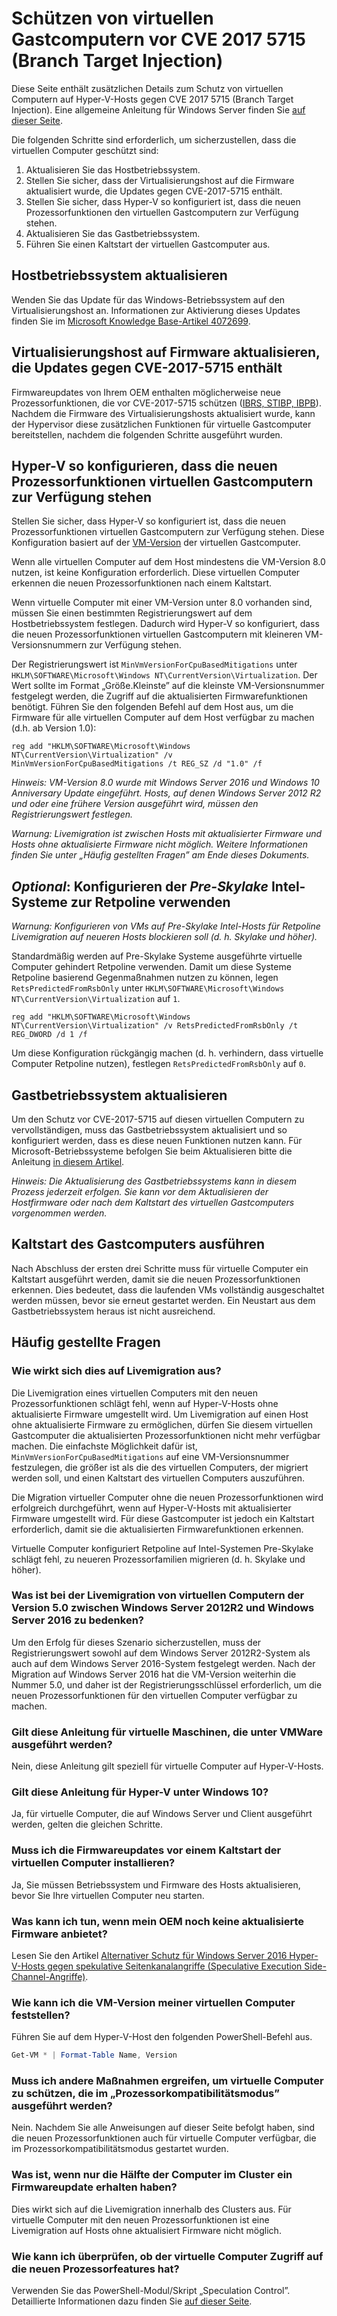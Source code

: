 # <a name="protecting-guest-virtual-machines-from-cve-2017-5715-branch-target-injection"></a>Schützen von virtuellen Gastcomputern vor CVE 2017 5715 (Branch Target Injection)

Diese Seite enthält zusätzlichen Details zum Schutz von virtuellen Computern auf Hyper-V-Hosts gegen CVE 2017 5715 (Branch Target Injection).  Eine allgemeine Anleitung für Windows Server finden Sie [auf dieser Seite](https://support.microsoft.com/en-us/help/4072698/windows-server-guidance-to-protect-against-the-speculative-execution).

Die folgenden Schritte sind erforderlich, um sicherzustellen, dass die virtuellen Computer geschützt sind:

1. Aktualisieren Sie das Hostbetriebssystem.
2. Stellen Sie sicher, dass der Virtualisierungshost auf die Firmware aktualisiert wurde, die Updates gegen CVE-2017-5715 enthält.
3. Stellen Sie sicher, dass Hyper-V so konfiguriert ist, dass die neuen Prozessorfunktionen den virtuellen Gastcomputern zur Verfügung stehen.
4. Aktualisieren Sie das Gastbetriebssystem. 
5. Führen Sie einen Kaltstart der virtuellen Gastcomputer aus.

## <a name="update-the-host-operating-system"></a>Hostbetriebssystem aktualisieren

Wenden Sie das Update für das Windows-Betriebssystem auf den Virtualisierungshost an. Informationen zur Aktivierung dieses Updates finden Sie im [Microsoft Knowledge Base-Artikel 4072699](https://support.microsoft.com/help/4072699).

## <a name="ensure-the-virtualization-host-has-been-updated-to-firmware-which-contains-updates-for-cve-2017-5715"></a>Virtualisierungshost auf Firmware aktualisieren, die Updates gegen CVE-2017-5715 enthält

Firmwareupdates von Ihrem OEM enthalten möglicherweise neue Prozessorfunktionen, die vor CVE-2017-5715 schützen ([IBRS, STIBP, IBPB](https://newsroom.intel.com/wp-content/uploads/sites/11/2018/01/Intel-Analysis-of-Speculative-Execution-Side-Channels.pdf)).  Nachdem die Firmware des Virtualisierungshosts aktualisiert wurde, kann der Hypervisor diese zusätzlichen Funktionen für virtuelle Gastcomputer bereitstellen, nachdem die folgenden Schritte ausgeführt wurden.

## <a name="ensure-hyper-v-is-configured-to-expose-new-processor-capabilities-to-guest-virtual-machines"></a>Hyper-V so konfigurieren, dass die neuen Prozessorfunktionen virtuellen Gastcomputern zur Verfügung stehen

Stellen Sie sicher, dass Hyper-V so konfiguriert ist, dass die neuen Prozessorfunktionen virtuellen Gastcomputern zur Verfügung stehen.  Diese Konfiguration basiert auf der [VM-Version](https://docs.microsoft.com/en-us/windows-server/virtualization/hyper-v/deploy/upgrade-virtual-machine-version-in-hyper-v-on-windows-or-windows-server) der virtuellen Gastcomputer. 

Wenn alle virtuellen Computer auf dem Host mindestens die VM-Version 8.0 nutzen, ist keine Konfiguration erforderlich.  Diese virtuellen Computer erkennen die neuen Prozessorfunktionen nach einem Kaltstart.

Wenn virtuelle Computer mit einer VM-Version unter 8.0 vorhanden sind, müssen Sie einen bestimmten Registrierungswert auf dem Hostbetriebssystem festlegen.  Dadurch wird Hyper-V so konfiguriert, dass die neuen Prozessorfunktionen virtuellen Gastcomputern mit kleineren VM-Versionsnummern zur Verfügung stehen.

Der Registrierungswert ist `MinVmVersionForCpuBasedMitigations` unter `HKLM\SOFTWARE\Microsoft\Windows NT\CurrentVersion\Virtualization`.  Der Wert sollte im Format „Größe.Kleinste” auf die kleinste VM-Versionsnummer festgelegt werden, die Zugriff auf die aktualisierten Firmwarefunktionen benötigt.  Führen Sie den folgenden Befehl auf dem Host aus, um die Firmware für alle virtuellen Computer auf dem Host verfügbar zu machen (d.h. ab Version 1.0): 

```
reg add "HKLM\SOFTWARE\Microsoft\Windows NT\CurrentVersion\Virtualization" /v MinVmVersionForCpuBasedMitigations /t REG_SZ /d "1.0" /f
```
*Hinweis: VM-Version 8.0 wurde mit Windows Server 2016 und Windows 10 Anniversary Update eingeführt.  Hosts, auf denen Windows Server 2012 R2 und oder eine frühere Version ausgeführt wird, müssen den Registrierungswert festlegen.*

*Warnung: Livemigration ist zwischen Hosts mit aktualisierter Firmware und Hosts ohne aktualisierte Firmware nicht möglich.  Weitere Informationen finden Sie unter „Häufig gestellten Fragen” am Ende dieses Dokuments.*

## <a name="optional-configure-pre-skylake-intel-systems-to-use-retpoline"></a>*Optional*: Konfigurieren der _Pre-Skylake_ Intel-Systeme zur Retpoline verwenden

*Warnung: Konfigurieren von VMs auf Pre-Skylake Intel-Hosts für Retpoline Livemigration auf neueren Hosts blockieren soll (d. h. Skylake und höher).*

Standardmäßig werden auf Pre-Skylake Systeme ausgeführte virtuelle Computer gehindert Retpoline verwenden.  Damit um diese Systeme Retpoline basierend Gegenmaßnahmen nutzen zu können, legen `RetsPredictedFromRsbOnly` unter `HKLM\SOFTWARE\Microsoft\Windows NT\CurrentVersion\Virtualization` auf `1`. 

```
reg add "HKLM\SOFTWARE\Microsoft\Windows NT\CurrentVersion\Virtualization" /v RetsPredictedFromRsbOnly /t REG_DWORD /d 1 /f
```

Um diese Konfiguration rückgängig machen (d. h. verhindern, dass virtuelle Computer Retpoline nutzen), festlegen `RetsPredictedFromRsbOnly` auf `0`.

## <a name="update-the-guest-operating-system"></a>Gastbetriebssystem aktualisieren

Um den Schutz vor CVE-2017-5715 auf diesen virtuellen Computern zu vervollständigen, muss das Gastbetriebssystem aktualisiert und so konfiguriert werden, dass es diese neuen Funktionen nutzen kann.  Für Microsoft-Betriebssysteme befolgen Sie beim Aktualisieren bitte die Anleitung [in diesem Artikel](https://support.microsoft.com/en-us/help/4072698/windows-server-guidance-to-protect-against-the-speculative-execution).

*Hinweis: Die Aktualisierung des Gastbetriebssystems kann in diesem Prozess jederzeit erfolgen.  Sie kann vor dem Aktualisieren der Hostfirmware oder nach dem Kaltstart des virtuellen Gastcomputers vorgenommen werden.*

## <a name="perform-a-cold-boot-of-the-guest"></a>Kaltstart des Gastcomputers ausführen

Nach Abschluss der ersten drei Schritte muss für virtuelle Computer ein Kaltstart ausgeführt werden, damit sie die neuen Prozessorfunktionen erkennen.  Dies bedeutet, dass die laufenden VMs vollständig ausgeschaltet werden müssen, bevor sie erneut gestartet werden.  Ein Neustart aus dem Gastbetriebssystem heraus ist nicht ausreichend.

## <a name="frequently-asked-questions"></a>Häufig gestellte Fragen

### <a name="how-does-this-impact-live-migration"></a>Wie wirkt sich dies auf Livemigration aus?

Die Livemigration eines virtuellen Computers mit den neuen Prozessorfunktionen schlägt fehl, wenn auf Hyper-V-Hosts ohne aktualisierte Firmware umgestellt wird.  Um Livemigration auf einen Host ohne aktualisierte Firmware zu ermöglichen, dürfen Sie diesem virtuellen Gastcomputer die aktualisierten Prozessorfunktionen nicht mehr verfügbar machen.  Die einfachste Möglichkeit dafür ist, `MinVmVersionForCpuBasedMitigations` auf eine VM-Versionsnummer festzulegen, die größer ist als die des virtuellen Computers, der migriert werden soll, und einen Kaltstart des virtuellen Computers auszuführen.

Die Migration virtueller Computer ohne die neuen Prozessorfunktionen wird erfolgreich durchgeführt, wenn auf Hyper-V-Hosts mit aktualisierter Firmware umgestellt wird.  Für diese Gastcomputer ist jedoch ein Kaltstart erforderlich, damit sie die aktualisierten Firmwarefunktionen erkennen.

Virtuelle Computer konfiguriert Retpoline auf Intel-Systemen Pre-Skylake schlägt fehl, zu neueren Prozessorfamilien migrieren (d. h. Skylake und höher).

### <a name="what-about-live-migration-of-version-50-virtual-machines-between-windows-server-2012r2-and-windows-server-2016"></a>Was ist bei der Livemigration von virtuellen Computern der Version 5.0 zwischen Windows Server 2012R2 und Windows Server 2016 zu bedenken?
Um den Erfolg für dieses Szenario sicherzustellen, muss der Registrierungswert sowohl auf dem Windows Server 2012R2-System als auch auf dem Windows Server 2016-System festgelegt werden.  Nach der Migration auf Windows Server 2016 hat die VM-Version weiterhin die Nummer 5.0, und daher ist der Registrierungsschlüssel erforderlich, um die neuen Prozessorfunktionen für den virtuellen Computer verfügbar zu machen.  

### <a name="does-this-guidance-apply-to-virtual-machines-running-on-vmware"></a>Gilt diese Anleitung für virtuelle Maschinen, die unter VMWare ausgeführt werden?
Nein, diese Anleitung gilt speziell für virtuelle Computer auf Hyper-V-Hosts.

### <a name="does-this-guidance-apply-to-hyper-v-on-windows-10"></a>Gilt diese Anleitung für Hyper-V unter Windows 10?
Ja, für virtuelle Computer, die auf Windows Server und Client ausgeführt werden, gelten die gleichen Schritte.

### <a name="do-i-need-to-install-the-firmware-updates-before-performing-a-cold-boot-of-the-virtual-machines"></a>Muss ich die Firmwareupdates vor einem Kaltstart der virtuellen Computer installieren?
Ja, Sie müssen Betriebssystem und Firmware des Hosts aktualisieren, bevor Sie Ihre virtuellen Computer neu starten.

### <a name="what-can-i-do-if-my-oem-does-not-yet-provide-an-updated-firmware"></a>Was kann ich tun, wenn mein OEM noch keine aktualisierte Firmware anbietet?
Lesen Sie den Artikel [Alternativer Schutz für Windows Server 2016 Hyper-V-Hosts gegen spekulative Seitenkanalangriffe (Speculative Execution Side-Channel-Angriffe)](https://docs.microsoft.com/en-us/virtualization/hyper-v-on-windows/CVE-2017-5715-and-hyper-v-hosts).

### <a name="how-do-i-check-the-vm-version-for-my-virtual-machines"></a>Wie kann ich die VM-Version meiner virtuellen Computer feststellen?
Führen Sie auf dem Hyper-V-Host den folgenden PowerShell-Befehl aus.
``` PowerShell
Get-VM * | Format-Table Name, Version  
```

### <a name="do-i-need-to-do-something-different-to-protect-virtual-machines-running-under-processor-compatibility-mode"></a>Muss ich andere Maßnahmen ergreifen, um virtuelle Computer zu schützen, die im „Prozessorkompatibilitätsmodus” ausgeführt werden?
Nein.  Nachdem Sie alle Anweisungen auf dieser Seite befolgt haben, sind die neuen Prozessorfunktionen auch für virtuelle Computer verfügbar, die im Prozessorkompatibilitätsmodus gestartet wurden.

### <a name="what-if-only-half-of-the-machines-in-my-cluster-have-received-a-firmware-update"></a>Was ist, wenn nur die Hälfte der Computer im Cluster ein Firmwareupdate erhalten haben?
Dies wirkt sich auf die Livemigration innerhalb des Clusters aus.  Für virtuelle Computer mit den neuen Prozessorfunktionen ist eine Livemigration auf Hosts ohne aktualisiert Firmware nicht möglich.  

### <a name="how-can-i-validate-that-the-guest-virtual-machine-has-access-to-the-new-processor-features"></a>Wie kann ich überprüfen, ob der virtuelle Computer Zugriff auf die neuen Prozessorfeatures hat?
Verwenden Sie das PowerShell-Modul/Skript „Speculation Control”.  Detaillierte Informationen dazu finden Sie [auf dieser Seite](https://support.microsoft.com/en-us/help/4072698/windows-server-guidance-to-protect-against-the-speculative-execution).

